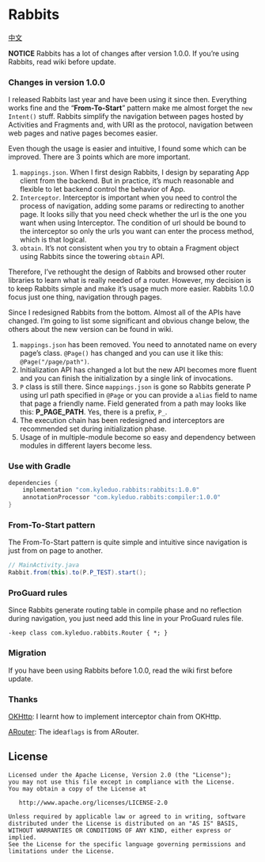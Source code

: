 # Rabbits

[中文](./README_CN.md)

**NOTICE** Rabbits has a lot of changes after version 1.0.0. If you’re using Rabbits, read wiki before update.

### Changes in version 1.0.0

I released Rabbits last year and have been using it since then. Everything works fine and the “**From-To-Start**” pattern make me almost forget the `new Intent()` stuff. Rabbits simplify the navigation between pages hosted by Activities and Fragments and, with URI as the protocol, navigation between web pages and native pages becomes easier. 

Even though the usage is easier and intuitive, I found some which can be improved. There are 3 points which are more important.

1. `mappings.json`. When I first design Rabbits, I design by separating App client from the backend. But in practice, it’s much reasonable and flexible to let backend control the behavior of App.
2. `Interceptor`. Interceptor is important when you need to control the process of navigation, adding some params or redirecting to another page. It looks silly that you need check whether the url is the one you want when using Interceptor. The condition of url should be bound to the interceptor so only the urls you want can enter the process method, which is that logical.
3. `obtain`. It’s not consistent when you try to obtain a Fragment object using Rabbits since the towering `obtain` API.

Therefore,  I’ve rethought the design of Rabbits and browsed other router libraries to learn what is really needed of a router. However, my decision is to keep Rabbits simple and make it’s usage much more easier. Rabbits 1.0.0 focus just one thing, navigation through pages.

Since I redesigned Rabbits from the bottom. Almost all of the APIs have changed. I’m going to list some significant and obvious change below, the others about the new version can be found in wiki.

1. `mappings.json` has been removed. You need to annotated name on every page’s class. `@Page()` has changed and you can use it like this: `@Page("/page/path")`.
2. Initialization API has changed a lot but the new API becomes more fluent and you can finish the initialization by a single link of invocations.
3. `P` class is still there. Since `mappings.json` is gone so Rabbits generate P using url path specified in `@Page` or you can provide a `alias` field to name that page a friendly name. Field generated from a path may looks like this: **P_PAGE_PATH**. Yes, there is a prefix, `P_`.
4. The execution chain has been redesigned and interceptors are recommended set during initialization phase.
5. Usage of in multiple-module become so easy and dependency between modules in different layers become less.

### Use with Gradle

```groovy
dependencies {
    implementation "com.kyleduo.rabbits:rabbits:1.0.0"
    annotationProcessor "com.kyleduo.rabbits:compiler:1.0.0"
}
```

### From-To-Start pattern

The From-To-Start pattern is quite simple and intuitive since navigation is just from on page to another.

```java
// MainActivity.java
Rabbit.from(this).to(P.P_TEST).start();
```
### ProGuard rules

Since Rabbits generate routing table in compile phase and no reflection during navigation, you just need add this line in your ProGuard rules file.
```
-keep class com.kyleduo.rabbits.Router { *; }
```
### Migration

If you have been using Rabbits before 1.0.0, read the wiki first before update.

### Thanks

[OKHttp](https://github.com/square/okhttp): I learnt how to implement interceptor chain from OKHttp.

[ARouter](https://github.com/alibaba/ARouter): The idea`flags` is from ARouter.


License
---

	Licensed under the Apache License, Version 2.0 (the "License");
	you may not use this file except in compliance with the License.
	You may obtain a copy of the License at
	
	   http://www.apache.org/licenses/LICENSE-2.0
	
	Unless required by applicable law or agreed to in writing, software
	distributed under the License is distributed on an "AS IS" BASIS,
	WITHOUT WARRANTIES OR CONDITIONS OF ANY KIND, either express or implied.
	See the License for the specific language governing permissions and
	limitations under the License.
